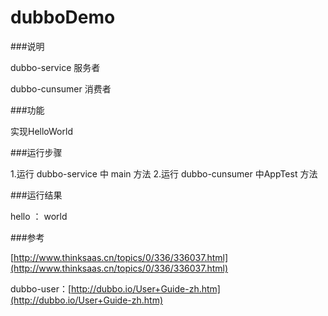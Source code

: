 # dubboDemo

###说明

dubbo-service 服务者

dubbo-cunsumer 消费者

###功能

实现HelloWorld

###运行步骤

1.运行 dubbo-service 中 main 方法
2.运行 dubbo-cunsumer 中AppTest 方法

###运行结果

hello ： world

###参考

[http://www.thinksaas.cn/topics/0/336/336037.html](http://www.thinksaas.cn/topics/0/336/336037.html)

dubbo-user：[http://dubbo.io/User+Guide-zh.htm](http://dubbo.io/User+Guide-zh.htm)
